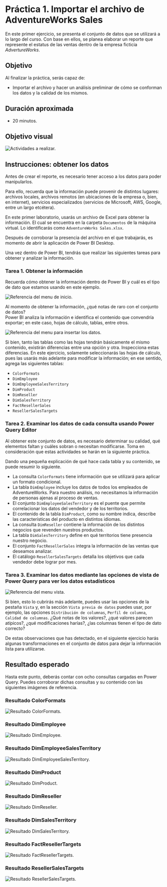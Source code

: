 # Práctica 1. Importar el archivo de AdventureWorks Sales 

En este primer ejercicio, se presenta el conjunto de datos que se utilizará a lo largo del curso. Con base en ellos, se planea elaborar un reporte que represente el estatus de las ventas dentro de la empresa ficticia *AdvertureWorks*.

## Objetivo
Al finalizar la práctica, serás capaz de:
- Importar el archivo y hacer un análisis preliminar de cómo se conforman los datos y la calidad de los mismos.

## Duración aproximada

- 20 minutos.

## Objetivo visual

![Actividades a realizar.](./imgs/Diagrama%20Ejercicio%201.png)

## Instrucciones: obtener los datos

Antes de crear el reporte, es necesario tener acceso a los datos para poder manipularlos.

Para ello, recuerda que la información puede provenir de distintos lugares: archivos locales, archivos remotos (en ubicaciones de la empresa o, bien, en internet), servicios especializados (servicios de Microsoft, AWS, Google, entre un largo etcétera).

En este primer laboratorio, usarás un archivo de Excel para obtener la información. El cual se encuentra en la carpeta `Documentos` de la máquina virtual. Lo identificarás como `AdventureWorks Sales.xlsx`.

Después de corroborar la presencia del archivo en el que trabajarás, es momento de abrir la aplicación de Power BI Desktop.

Una vez dentro de Power BI, tendrás que realizar las siguientes tareas para obtener y analizar la información.

### Tarea 1. Obtener la información

Recuerda cómo obtener la información dentro de Power BI y cuál es el tipo de dato que estamos usando en este ejemplo.

![Referencia del menu de inicio.](./imgs/Lab-11.png)

Al momento de obtener la información, ¿qué notas de raro con el conjunto de datos?  
Power BI analiza la información e identifica el contenido que convendría exportar; en este caso, hojas de cálculo, tablas, entre otros.

![Referencia del menu para insertar los datos.](./imgs/Lab-12.png)


Si bien, tanto las tablas como las hojas tendrán básicamente el mismo contenido, existirán diferencias entre una opción y otra. Inspecciona estas diferencias. En este ejercicio, solamente seleccionarás las hojas de cálculo, pues las usarás más adelante para modificar la información; en ese sentido, agrega las siguientes tablas:
- `ColorFormats`
- `DimEmployee`
- `DimEmployeeSalesTerritory`
- `DimProduct`
- `DimReseller`
- `DimSalesTerritory`
- `FactResellerSales`
- `ResellerSalesTargets`

### Tarea 2. Examinar los datos de cada consulta usando Power Query Editor

Al obtener este conjunto de datos, es necesario determinar su calidad, qué elementos faltan y cuáles sobran o necesitan modificarse. Toma en consideración que estas actividades se harán en la siguiente práctica.

Dando una pequeña explicación de qué hace cada tabla y su contenido, se puede resumir lo siguiente. 
- La consulta `ColorFormats` tiene información que se utilizará para aplicar un formato condicional.  
- La tabla `DimEmployee` incluye los datos de todos los empleados de AdventureWorks. Para nuestro análisis, no necesitamos la información de personas ajenas al proceso de ventas.  
- El conjunto `DimEmployeeSalesTerritory` es el puente que permite correlacionar los datos del vendedor y de los territorios.  
- El contenido de la tabla `DimProduct`, como su nombre indica, describe las características del producto en distintos idiomas.  
- La consulta  `DimReseller` contiene la información de los distintos negocios que revenden nuestros productos.  
- La tabla `DimSalesTerritory` define en qué territorios tiene presencia nuestro negocio.  
- El conjunto `FactResellerSales` integra la información de las ventas que deseamos analizar.  
- El catálogo `ResellerSalesTargets` detalla los objetivos que cada vendedor debe lograr por mes.    


### Tarea 3. Examinar los datos mediante las opciones de vista de Power Query para ver los datos estadísticos

![Referencia del menu vista.](./imgs/Lab-13.png)

Si bien, esto lo cubrirás más adelante, puedes usar las opciones de la pestaña `Vista` y, en la sección `Vista previa de datos` puedes usar, por ejemplo, las opciones `Distribución de columnas`, `Perfil de columna`, `Calidad de columnas`. ¿Qué notas de los valores?, ¿qué valores parecen atípicos?, ¿qué modificaciones harías?, ¿las columnas tienen el tipo de dato correcto?

De estas observaciones que has detectado, en el siguiente ejercicio harás algunas transformaciones en el conjunto de datos para dejar la información lista para utilizarse.

## Resultado esperado

Hasta este punto, deberás contar con ocho consultas cargadas en Power Query. Puedes corroborar dichas consultas y su contenido con las siguientes imágenes de referencia.

### Resultado ColorFormats
![Resultado ColorFormats.](./imgs/Lab-14.png)
### Resultado DimEmployee
![Resultado DimEmployee.](./imgs/Lab-15.png)
### Resultado DimEmployeeSalesTerritory
![Resultado DimEmployeeSalesTerritory.](./imgs/Lab-16.png)
### Resultado DimProduct
![Resultado DimProduct.](./imgs/Lab-17.png)
### Resultado DimReseller
![Resultado DimReseller.](./imgs/Lab-18.png)
### Resultado DimSalesTerritory
![Resultado DimSalesTerritory.](./imgs/Lab-19.png)
### Resultado FactResellerTargets
![Resultado FactResellerTargets.](./imgs/Lab-110.png)
### Resultado ResellerSalesTargets
![Resultado ResellerSalesTargets.](./imgs/Lab-111.png)
